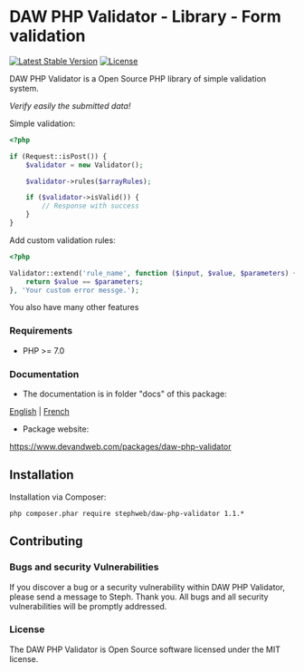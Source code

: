 # DAW PHP Validator - Library - Form validation

[![Latest Stable Version](https://poser.pugx.org/stephweb/daw-php-validator/v/stable)](https://packagist.org/packages/stephweb/daw-php-validator)
[![License](https://poser.pugx.org/stephweb/daw-php-validator/license)](https://packagist.org/packages/stephweb/daw-php-validator)

DAW PHP Validator is a Open Source PHP library of simple validation system.

*Verify easily the submitted data!*

Simple validation:
```php
<?php

if (Request::isPost()) {
    $validator = new Validator();

    $validator->rules($arrayRules);

    if ($validator->isValid()) {
        // Response with success
    }
}
```

Add custom validation rules:
```php
<?php

Validator::extend('rule_name', function ($input, $value, $parameters) {
    return $value == $parameters;
}, 'Your custom error messge.');
```

You also have many other features



### Requirements

* PHP >= 7.0




### Documentation

* The documentation is in folder "docs" of this package:

[English](https://github.com/stephweb/daw-php-validator/blob/master/docs/en/doc.md)
|
[French](https://github.com/stephweb/daw-php-validator/blob/master/docs/fr/doc.md)


* Package website:

https://www.devandweb.com/packages/daw-php-validator




## Installation

Installation via Composer:
```
php composer.phar require stephweb/daw-php-validator 1.1.*
```






## Contributing

### Bugs and security Vulnerabilities

If you discover a bug or a security vulnerability within DAW PHP Validator, please send a message to Steph. Thank you.
All bugs and all security vulnerabilities will be promptly addressed.




### License

The DAW PHP Validator is Open Source software licensed under the MIT license.